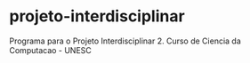 # projeto-interdisciplinar
Programa para o Projeto Interdisciplinar 2. Curso de Ciencia da Computacao - UNESC
